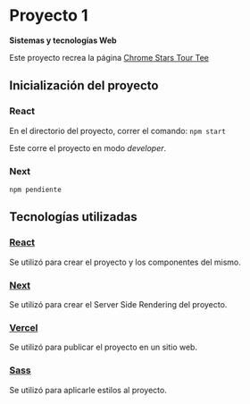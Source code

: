 # Proyecto 1 
**Sistemas y tecnologías Web**

Este proyecto recrea la página [Chrome Stars Tour Tee](https://usshop.marinaofficial.co.uk/products/chrome-stars-tour-tee?variant=40288876920915)


## Inicialización del proyecto

### React
En el directorio del proyecto, correr el comando:
`npm start`

Este corre el proyecto en modo *developer*.

### Next
`npm pendiente`


## Tecnologías utilizadas

### [React](https://es.react.dev)
Se utilizó para crear el proyecto y los componentes del mismo.

### [Next](https://nextjs.org)
Se utilizó para crear el Server Side Rendering del proyecto.

### [Vercel](https://vercel.com)
Se utilizó para publicar el proyecto en un sitio web.

### [Sass](https://sass-lang.com)
Se utilizó para aplicarle estilos al proyecto.
